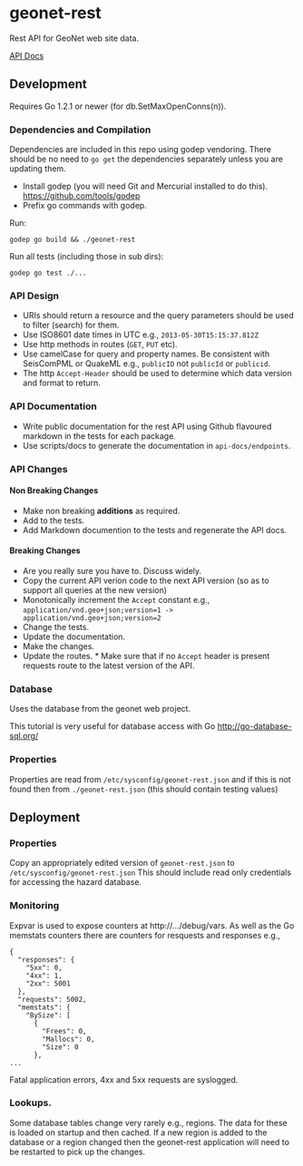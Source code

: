 # geonet-rest

Rest API for GeoNet web site data.

[API Docs](api-docs/README.md)


## Development 

Requires Go 1.2.1 or newer (for db.SetMaxOpenConns(n)).

### Dependencies and Compilation

Dependencies are included in this repo using godep vendoring.  There should be no need to `go get` the dependencies 
separately unless you are updating them.

* Install godep (you will need Git and Mercurial installed to do this). https://github.com/tools/godep
* Prefix go commands with godep.

Run:

```godep go build && ./geonet-rest```

Run all tests (including those in sub dirs):

```godep go test ./...```

### API Design

* URIs should return a resource and the query parameters should be used to filter (search) for them.
* Use ISO8601 date times in UTC e.g., `2013-05-30T15:15:37.812Z`
* Use http methods in routes (`GET`, `PUT` etc).
* Use camelCase for query and property names.  Be consistent with SeisComPML or QuakeML e.g., `publicID` not `publicId` or `publicid`.
* The  http `Accept-Header` should be used to determine which data version and format to return.

### API Documentation

* Write public documentation for the rest API using Github flavoured markdown in the tests for each package. 
* Use scripts/docs to generate the documentation in `api-docs/endpoints`.

### API Changes

#### Non Breaking Changes

* Make non breaking **additions** as required.
* Add to the tests.
* Add Markdown documention to the tests and regenerate the API docs.

#### Breaking Changes

* Are you really sure you have to.  Discuss widely.
* Copy the current API verion code to the next API version (so as to support all queries at the new version)
* Monotonically increment the `Accept` constant e.g., `application/vnd.geo+json;version=1 -> application/vnd.geo+json;version=2`
* Change the tests.  
* Update the documentation.  
* Make the changes.  
* Update the routes.  * Make sure that if no `Accept` header is present requests route to the latest version of the API.


### Database

Uses the database from the geonet web project.

This tutorial is very useful for database access with Go http://go-database-sql.org/

### Properties

Properties are read from `/etc/sysconfig/geonet-rest.json` and if this is not found then from `./geonet-rest.json` (this should contain testing values)

## Deployment

### Properties 

Copy an appropriately edited version of `geonet-rest.json` to `/etc/sysconfig/geonet-rest.json`  This should include read only credentials for accessing the hazard database.

### Monitoring

Expvar is used to expose counters at http://.../debug/vars.  As well as the Go memstats counters there are counters for resquests and responses e.g.,

```
{
  "responses": {
    "5xx": 0,
    "4xx": 1,
    "2xx": 5001
  },
  "requests": 5002,
  "memstats": {
    "BySize": [
      {
        "Frees": 0,
        "Mallocs": 0,
        "Size": 0
      },
...
```

Fatal application errors, 4xx and 5xx requests are syslogged.

### Lookups.

Some database tables change very rarely e.g., regions.  The data for these is loaded on startup and then cached.
If a new region is added to the database or a region changed then the geonet-rest application will need to be 
restarted to pick up the changes.
